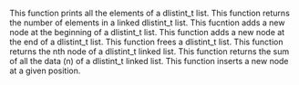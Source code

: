 This function prints all the elements of a dlistint_t list.
This function returns the number of elements in a linked dlistint_t list.
This fucntion adds a new node at the beginning of a dlistint_t list.
This function adds a new node at the end of a dlistint_t list.
This function frees a dlistint_t list.
This function returns the nth node of a dlistint_t linked list.
This function  returns the sum of all the data (n) of a dlistint_t linked list.
This function  inserts a new node at a given position.
